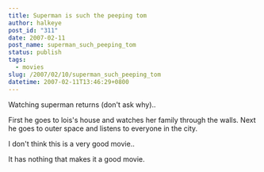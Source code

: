 ```yaml
---
title: Superman is such the peeping tom
author: halkeye
post_id: "311"
date: 2007-02-11
post_name: superman_such_peeping_tom
status: publish
tags:
  - movies
slug: /2007/02/10/superman_such_peeping_tom
datetime: 2007-02-11T13:46:29+0800
---
```


Watching superman returns (don't ask why)..

First he goes to lois's house and watches her family through the walls. Next he goes to outer space and listens to everyone in the city.

I don't think this is a very good movie..

It has nothing that makes it a good movie.